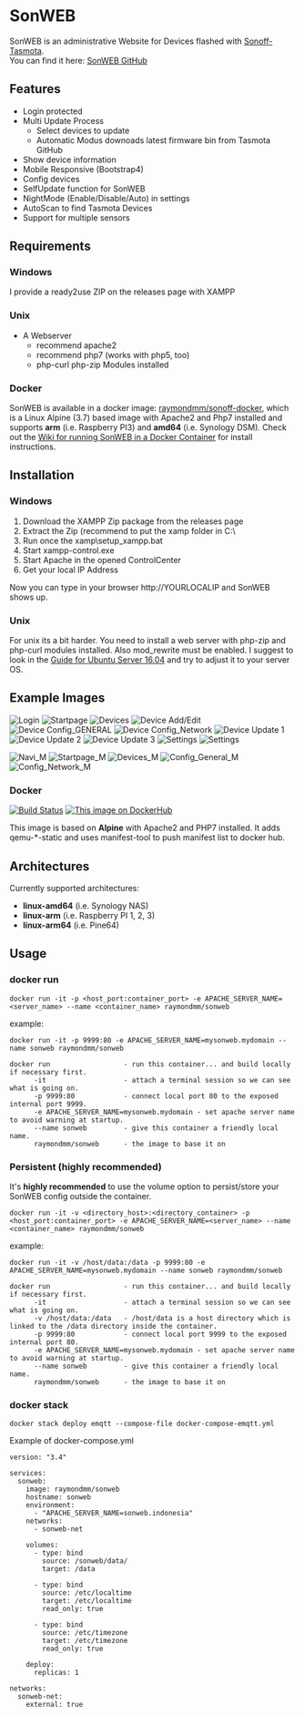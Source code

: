 # SonWEB
SonWEB is an administrative Website for Devices flashed with [Sonoff-Tasmota](https://github.com/arendst/Sonoff-Tasmota).   
You can find it here: [SonWEB GitHub](https://github.com/reloxx13/SonWEB)

## Features
* Login protected
* Multi Update Process
  * Select devices to update
  * Automatic Modus downoads latest firmware bin from Tasmota GitHub
* Show device information
* Mobile Responsive (Bootstrap4)
* Config devices
* SelfUpdate function for SonWEB
* NightMode (Enable/Disable/Auto) in settings
* AutoScan to find Tasmota Devices
* Support for multiple sensors

## Requirements

### Windows
I provide a ready2use ZIP on the releases page with XAMPP

### Unix
* A Webserver
  * recommend apache2
  * recommend php7 (works with php5, too)
  * php-curl php-zip Modules installed

### Docker
SonWEB is available in a docker image: [raymondmm/sonoff-docker](https://hub.docker.com/r/raymondmm/sonweb/), which is a Linux Alpine (3.7) based image with Apache2 and Php7 installed and supports **arm** (i.e. Raspberry PI3) and **amd64** (i.e. Synology DSM). Check out the [Wiki for running SonWEB in a Docker Container](https://github.com/RaymondMouthaan/sonweb-docker/wiki) for install instructions.


## Installation
### Windows
1. Download the XAMPP Zip package from the releases page
2. Extract the Zip (recommend to put the xamp folder in C:\
3. Run once the xamp\setup_xampp.bat
4. Start xampp-control.exe
5. Start Apache in the opened ControlCenter
6. Get your local IP Address

Now you can type in your browser http://YOURLOCALIP and SonWEB shows up.

### Unix
For unix its a bit harder. You need to install a web server with php-zip and php-curl modules installed. Also mod_rewrite must be enabled. I suggest to look in the [Guide for Ubuntu Server 16.04](https://github.com/reloxx13/SonWEB/wiki/Guide-for-Ubuntu-Server-16.04) and try to adjust it to your server OS.

## Example Images
![Login](https://raw.githubusercontent.com/reloxx13/reloxx13.github.io/master/media/sonweb/readme/1.png)
![Startpage](https://raw.githubusercontent.com/reloxx13/reloxx13.github.io/master/media/sonweb/readme/2.png)
![Devices](https://raw.githubusercontent.com/reloxx13/reloxx13.github.io/master/media/sonweb/readme/3.png)
![Device Add/Edit](https://raw.githubusercontent.com/reloxx13/reloxx13.github.io/master/media/sonweb/readme/3_1.png)
![Device Config_GENERAL](https://raw.githubusercontent.com/reloxx13/reloxx13.github.io/master/media/sonweb/readme/4.png)
![Device Config_Network](https://raw.githubusercontent.com/reloxx13/reloxx13.github.io/master/media/sonweb/readme/4_1.png)
![Device Update 1](https://raw.githubusercontent.com/reloxx13/reloxx13.github.io/master/media/sonweb/readme/5.png)
![Device Update 2](https://raw.githubusercontent.com/reloxx13/reloxx13.github.io/master/media/sonweb/readme/5_1.png)
![Device Update 3](https://raw.githubusercontent.com/reloxx13/reloxx13.github.io/master/media/sonweb/readme/5_2.png)
![Settings](https://raw.githubusercontent.com/reloxx13/reloxx13.github.io/master/media/sonweb/readme/6.png)
![Settings](https://raw.githubusercontent.com/reloxx13/reloxx13.github.io/master/media/sonweb/readme/7.png)

![Navi_M](https://raw.githubusercontent.com/reloxx13/reloxx13.github.io/master/media/sonweb/readme/m1.png)
![Startpage_M](https://raw.githubusercontent.com/reloxx13/reloxx13.github.io/master/media/sonweb/readme/m2.png)
![Devices_M](https://raw.githubusercontent.com/reloxx13/reloxx13.github.io/master/media/sonweb/readme/m3.png)
![Config_General_M](https://raw.githubusercontent.com/reloxx13/reloxx13.github.io/master/media/sonweb/readme/m4.png)
![Config_Network_M](https://raw.githubusercontent.com/reloxx13/reloxx13.github.io/master/media/sonweb/readme/m4_1.png)

### Docker
[![Build Status](https://travis-ci.org/RaymondMouthaan/sonweb-docker.svg?branch=master)](https://travis-ci.org/RaymondMouthaan/SonWEB)
[![This image on DockerHub](https://img.shields.io/docker/pulls/raymondmm/sonweb.svg)](https://hub.docker.com/r/raymondmm/sonweb/)

This image is based on **Alpine** with Apache2 and PHP7 installed. It adds qemu-\*-static and uses manifest-tool to push manifest list to docker hub.

## Architectures
Currently supported architectures:
- **linux-amd64** (i.e. Synology NAS)
- **linux-arm** (i.e. Raspberry PI 1, 2, 3)
- **linux-arm64** (i.e. Pine64)

## Usage
### docker run
```docker run -it -p <host_port:container_port> -e APACHE_SERVER_NAME=<server_name> --name <container_name> raymondmm/sonweb```

example:
```
docker run -it -p 9999:80 -e APACHE_SERVER_NAME=mysonweb.mydomain --name sonweb raymondmm/sonweb
```

```
docker run                  - run this container... and build locally if necessary first.
      -it                   - attach a terminal session so we can see what is going on.
      -p 9999:80            - connect local port 80 to the exposed internal port 9999.
      -e APACHE_SERVER_NAME=mysonweb.mydomain - set apache server name to avoid warning at startup.
      --name sonweb         - give this container a friendly local name.
      raymondmm/sonweb      - the image to base it on
```

### Persistent (highly recommended)
It's __highly recommended__ to use the volume option to persist/store your SonWEB config outside the container.

```
docker run -it -v <directory_host>:<directory_container> -p <host_port:container_port> -e APACHE_SERVER_NAME=<server_name> --name <container_name> raymondmm/sonweb
```

example:
```
docker run -it -v /host/data:/data -p 9999:80 -e APACHE_SERVER_NAME=mysonweb.mydomain --name sonweb raymondmm/sonweb
```

```
docker run                  - run this container... and build locally if necessary first.
      -it                   - attach a terminal session so we can see what is going on.
      -v /host/data:/data   - /host/data is a host directory which is linked to the /data directory inside the container.
      -p 9999:80            - connect local port 9999 to the exposed internal port 80.
      -e APACHE_SERVER_NAME=mysonweb.mydomain - set apache server name to avoid warning at startup.
      --name sonweb         - give this container a friendly local name.
      raymondmm/sonweb      - the image to base it on
```

### docker stack
```
docker stack deploy emqtt --compose-file docker-compose-emqtt.yml
```

Example of docker-compose.yml

```
version: "3.4"

services:
  sonweb:
    image: raymondmm/sonweb
    hostname: sonweb
    environment:
      - "APACHE_SERVER_NAME=sonweb.indonesia"
    networks:
      - sonweb-net

    volumes:
      - type: bind
        source: /sonweb/data/
        target: /data

      - type: bind
        source: /etc/localtime
        target: /etc/localtime
        read_only: true

      - type: bind
        source: /etc/timezone
        target: /etc/timezone
        read_only: true

    deploy:
      replicas: 1

networks:
  sonweb-net:
    external: true
```
